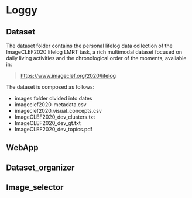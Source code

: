 # Loggy

## Dataset

The dataset folder contains the personal lifelog data collection of the ImageCLEF2020 lifelog LMRT task, a rich multimodal dataset focused on daily living activities and the chronological order of the moments, avaliable in:
 > https://www.imageclef.org/2020/lifelog 

The dataset is composed as follows:
- images folder divided into dates
- imageclef2020-metadata.csv
- imageclef2020_visual_concepts.csv
- ImageCLEF2020_dev_clusters.txt
- ImageCLEF2020_dev_gt.txt
- ImageCLEF2020_dev_topics.pdf

## WebApp

## Dataset_organizer

## Image_selector
